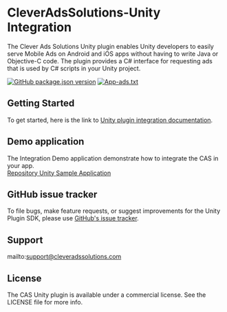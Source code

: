 # CleverAdsSolutions-Unity Integration
The Clever Ads Solutions Unity plugin enables Unity developers to easily serve Mobile Ads on Android and iOS apps without having to write Java or Objective-C code. The plugin provides a C# interface for requesting ads that is used by C# scripts in your Unity project.

[![GitHub package.json version](https://img.shields.io/github/package-json/v/cleveradssolutions/CAS-Unity?label=Unity%20Package)](https://github.com/cleveradssolutions/CAS-Unity/releases/latest)
[![App-ads.txt](https://img.shields.io/endpoint?url=https://raw.githubusercontent.com/cleveradssolutions/App-ads.txt/master/Shield.json)](https://github.com/cleveradssolutions/App-ads.txt)

## Getting Started
To get started, here is the link to [Unity plugin integration documentation](https://github.com/cleveradssolutions/CAS-Unity/wiki).  

## Demo application
The Integration Demo application demonstrate how to integrate the CAS in your app.  
[Repository Unity Sample Application](https://github.com/cleveradssolutions/CAS-Unity-Sample)

## GitHub issue tracker
To file bugs, make feature requests, or suggest improvements for the Unity Plugin SDK, please use [GitHub's issue tracker](https://github.com/cleveradssolutions/CAS-Unity/issues).

## Support
mailto:support@cleveradssolutions.com

## License
The CAS Unity plugin is available under a commercial license. See the LICENSE file for more info.
